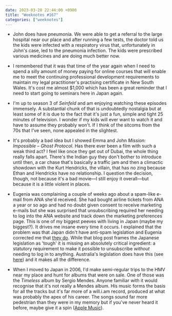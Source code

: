 ```yaml
---
date: 2023-03-28 22:44:00 +0900
title: "Weeknotes #167"
categories: ["weeknotes"]
---
```


- John does have pneumonia. We were able to get a referral to the large hospital near our place and after running a few tests, the doctor told us the kids were infected with a respiratory virus that, unfortunately in John's case, led to the pneumonia infection. The kids were prescribed various medicines and are doing much better now.

- I remembered that it was that time of the year again when I need to spend a silly amount of money paying for online courses that will enable me to meet the continuing professional development requirements to maintain my legal practitioner's practising certificate in New South Wales. It's cost me almost $1,000 which has been a great reminder that I need to start going to seminars here in Japan again.

- I'm up to season 3 of _Seinfeld_ and am enjoying watching these episodes immensely. A substantial chunk of that is undoubtedly nostalgia but at least some of it is due to the fact that it's just a fun, simple and tight 25 minutes of television. I wonder if my kids will ever want to watch it and have to assume they probably won't. If I think of the sitcoms from the 70s that I've seen, none appealed in the slightest.

- It's probably a bad idea but I showed Emma and John _Mission: Impossible – Ghost Protocol_. Has there ever been a film with such a weak third act? I feel like once they get out of Dubai, the whole thing really falls apart. There's the Indian guy they don't bother to introduce until then, a car chase that's basically a traffic jam and then a climactic showdown with the Kurt Hendricks, the villain, that has no zing because Ethan and Hendricks have no relationship. I question the decision, though, not because it's a bad movie—I still enjoy it overall—but because it is a little violent in places.

- Eugenia was complaining a couple of weeks ago about a spam-like e-mail from ANA she'd received. She had bought airline tickets from ANA a year or so ago and had no doubt given consent to receive marketing e-mails but she was surprised that unsubscribing required her needing to log into the ANA website and track down the marketing preferences page. This is one of my biggest peeves with living in Japan (maybe my biggest?). It drives me insane every time it occurs. I explained that the problem was that Japan didn't have anti-spam legislation and Eugenia corrected me that [they do](https://www.benchmarkemail.com/blog/the-quirks-of-japans-opt-in-email-marketing-legislation/ ). While that blog post frames the Japanese legislation as 'tough' it is missing an absolutely critical ingredient: a statutory requirement to make it possible to unsubscribe _without_ needing to log in to anything. Australia's legislation does have this (see [here](https://www.legislation.gov.au/Details/F2021L00285 )) and it makes all the difference.

- When I moved to Japan in 2006, I'd make semi-regular trips to the HMV near my place and hunt for albums that were on sale. One of those was the _Timeless_ album by Sergio Mendes. Anyone familiar with it would recognise that it's not really a Mendes album. His music forms the basis for all the tracks but it's far more of a will.i.am record, produced at what was probably the apex of his career. The songs sound far more pedestrian than they were in my memory but if you've never heard it before, maybe give it a spin ([Apple Music](https://music.apple.com/us/album/timeless/1440800263)).
